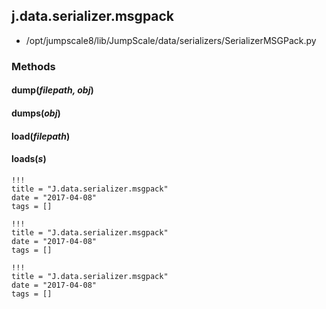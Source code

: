 <!-- toc -->
## j.data.serializer.msgpack

- /opt/jumpscale8/lib/JumpScale/data/serializers/SerializerMSGPack.py

### Methods

#### dump(*filepath, obj*) 

#### dumps(*obj*) 

#### load(*filepath*) 

#### loads(*s*) 


```
!!!
title = "J.data.serializer.msgpack"
date = "2017-04-08"
tags = []
```

```
!!!
title = "J.data.serializer.msgpack"
date = "2017-04-08"
tags = []
```

```
!!!
title = "J.data.serializer.msgpack"
date = "2017-04-08"
tags = []
```
